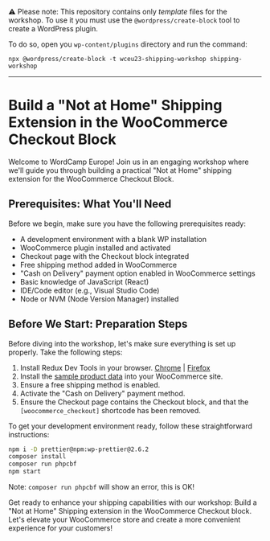 ⚠️ Please note: This repository contains only _template_ files for the workshop. To use it you must use the `@wordpress/create-block` tool to create a WordPress plugin.

To do so, open you `wp-content/plugins` directory and run the command:

`npx @wordpress/create-block -t wceu23-shipping-workshop shipping-workshop`

---
# Build a "Not at Home" Shipping Extension in the WooCommerce Checkout Block

Welcome to WordCamp Europe! Join us in an engaging workshop where we'll guide you through building a practical "Not at Home" shipping extension for the WooCommerce Checkout Block.

## Prerequisites: What You'll Need

Before we begin, make sure you have the following prerequisites ready:

- A development environment with a blank WP installation
- WooCommerce plugin installed and activated
- Checkout page with the Checkout block integrated
- Free shipping method added in WooCommerce
- "Cash on Delivery" payment option enabled in WooCommerce settings
- Basic knowledge of JavaScript (React)
- IDE/Code editor (e.g., Visual Studio Code)
- Node or NVM (Node Version Manager) installed

## Before We Start: Preparation Steps

Before diving into the workshop, let's make sure everything is set up properly. Take the following steps:

1. Install Redux Dev Tools in your browser. [Chrome](https://chrome.google.com/webstore/detail/redux-devtools/lmhkpmbekcpmknklioeibfkpmmfibljd) | [Firefox](https://addons.mozilla.org/en-US/firefox/addon/reduxdevtools/)
2. Install the [sample product data](https://raw.githubusercontent.com/woocommerce/woocommerce/trunk/plugins/woocommerce/sample-data/sample_products.xml) into your WooCommerce site.
3. Ensure a free shipping method is enabled.
4. Activate the "Cash on Delivery" payment method.
5. Ensure the Checkout page contains the Checkout block, and that the `[woocommerce_checkout]` shortcode has been removed.

To get your development environment ready, follow these straightforward instructions:

```bash
npm i -D prettier@npm:wp-prettier@2.6.2
composer install
composer run phpcbf
npm start
```

Note: `composer run phpcbf` will show an error, this is OK!

Get ready to enhance your shipping capabilities with our workshop: Build a "Not at Home" Shipping extension in the WooCommerce Checkout block. Let's elevate your WooCommerce store and create a more convenient experience for your customers!
